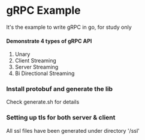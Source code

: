 # gRPC Example


It's the example to write gRPC in go, for study only

#### Demonstrate 4 types of gRPC API

1. Unary 
2. Client Streaming
3. Server Streaming
4. Bi Directional Streaming

### Install protobuf and generate the lib
Check generate.sh for details

### Setting up tls for both server & client
All ssl files have been generated under directory '/ssl'

